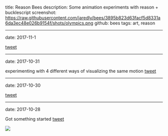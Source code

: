 title: Reason Bees
description: Some animation experiments with reason + bucklescript
screenshot: https://raw.githubusercontent.com/jaredly/bees/3895b823d63facf5d8331a6da3ec48e026b9154f/shots/olympics.png
github: bees
tags: art, reason

---
date: 2017-11-1

[tweet](https://twitter.com/jaredforsyth/status/925939229951131648)

---
date: 2017-10-31

experimenting with 4 different ways of visualizing the same motion [tweet](https://twitter.com/jaredforsyth/status/925504034294976514)

---
date: 2017-10-30

[tweet](https://twitter.com/jaredforsyth/status/925172051861753857)

---
date: 2017-10-28

Got something started [tweet](https://twitter.com/jaredforsyth/status/924463734298435585)

![](https://pbs.twimg.com/tweet_video_thumb/DNRau3QUQAAKm-a.jpg)